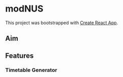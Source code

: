 # modNUS

This project was bootstrapped with [Create React App](https://github.com/facebook/create-react-app).

## Aim


## Features

### Timetable Generator
